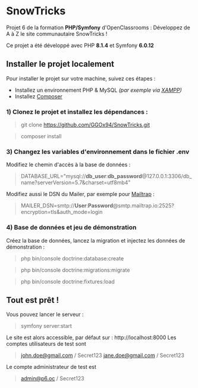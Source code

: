 # SnowTricks
Projet 6 de la formation **PHP/Symfony** d'OpenClassrooms : Développez de A à Z le site communautaire SnowTricks !

Ce projet a été développé avec PHP **8.1.4** et Symfony **6.0.12**
## Installer le projet localement
Pour installer le projet sur votre machine, suivez ces étapes :
- Installez un environnement PHP & MySQL *(par exemple via [XAMPP](https://www.apachefriends.org/))*
- Installez [Composer](https://getcomposer.org/download/)
### 1) Clonez le projet et installez les dépendances :
> git clone https://github.com/GGOx94/SnowTricks.git 

> composer install 
### 3) Changez les variables d'environnement dans le fichier **.env**
Modifiez le chemin d'accès à la base de données :
>DATABASE_URL="mysql://**db_user**:**db_password**@127.0.0.1:3306/db_name?serverVersion=5.7&charset=utf8mb4"

Modifiez aussi le DSN du Mailer, par exemple pour [Mailtrap](https://mailtrap.io/) :
>MAILER_DSN=smtp://**User**:**Password**@smtp.mailtrap.io:2525?encryption=tls&auth_mode=login
### 4) Base de données et jeu de démonstration
Créez la base de données, lancez la migration et injectez les données de démonstration :
>php bin/console doctrine:database:create

>php bin/console doctrine:migrations:migrate

>php bin/console doctrine:fixtures:load

## Tout est prêt !
Vous pouvez lancer le serveur :
>symfony server:start

Le site est alors accessible, par défaut sur : http://localhost:8000
Les comptes utilisateurs de test sont 
>john.doe@gmail.com / Secret123
>jane.doe@gmail.com / Secret123

Le compte administrateur de test est 
>admin@p6.oc / Secret123
